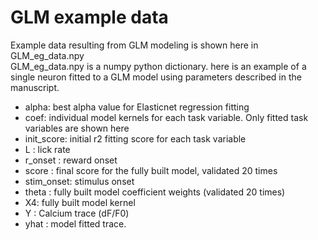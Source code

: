 # GLM example data

Example data resulting from GLM modeling is shown here in GLM_eg_data.npy \
GLM_eg_data.npy is a numpy python dictionary. here is an example of a single neuron fitted to a GLM model using parameters described in the manuscript.

- alpha: best alpha value for Elasticnet regression fitting
- coef: individual model kernels for each task variable. Only fitted task variables are shown here
- init_score: initial r2 fitting score for each task variable
- L : lick rate
- r_onset : reward onset
- score : final score for the fully built model, validated 20 times
- stim_onset: stimulus onset
- theta : fully built model coefficient weights (validated 20 times)
- X4: fully built model kernel
- Y : Calcium trace (dF/F0)
- yhat : model fitted trace. 
